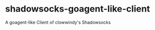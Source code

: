 shadowsocks-goagent-like-client
===============================

A goagent-like Client of clowwindy's Shadowsocks

